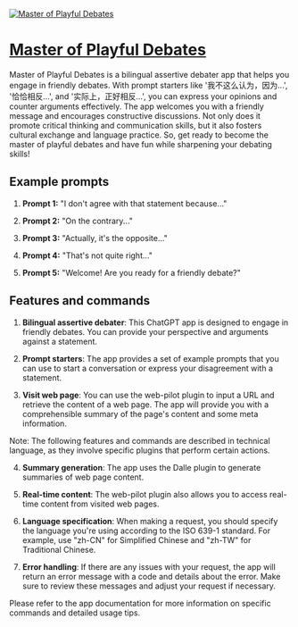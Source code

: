 [![Master of Playful Debates](https://files.oaiusercontent.com/file-36bJKzu9ZHhXubllJGSFwmGZ?se=2123-10-16T20%3A11%3A40Z&sp=r&sv=2021-08-06&sr=b&rscc=max-age%3D31536000%2C%20immutable&rscd=attachment%3B%20filename%3D5ac81f7b-b693-4f35-9dd0-a6fddbe8029c.png&sig=8HXMQuT6MZsCiy8GCvPcoDGAeJFJ/whcmTuzDLrWY9g%3D)](https://chat.openai.com/g/g-WhJcZ9xOC-master-of-playful-debates)

# [Master of Playful Debates](https://chat.openai.com/g/g-WhJcZ9xOC-master-of-playful-debates)

Master of Playful Debates is a bilingual assertive debater app that helps you engage in friendly debates. With prompt starters like '我不这么认为，因为...', '恰恰相反...', and '实际上，正好相反...', you can express your opinions and counter arguments effectively. The app welcomes you with a friendly message and encourages constructive discussions. Not only does it promote critical thinking and communication skills, but it also fosters cultural exchange and language practice. So, get ready to become the master of playful debates and have fun while sharpening your debating skills!

## Example prompts

1. **Prompt 1:** "I don't agree with that statement because..."

2. **Prompt 2:** "On the contrary..."

3. **Prompt 3:** "Actually, it's the opposite..."

4. **Prompt 4:** "That's not quite right..."

5. **Prompt 5:** "Welcome! Are you ready for a friendly debate?"

## Features and commands

1. **Bilingual assertive debater**: This ChatGPT app is designed to engage in friendly debates. You can provide your perspective and arguments against a statement.

2. **Prompt starters**: The app provides a set of example prompts that you can use to start a conversation or express your disagreement with a statement.

3. **Visit web page**: You can use the web-pilot plugin to input a URL and retrieve the content of a web page. The app will provide you with a comprehensible summary of the page's content and some meta information.

Note: The following features and commands are described in technical language, as they involve specific plugins that perform certain actions.

4. **Summary generation**: The app uses the Dalle plugin to generate summaries of web page content.

5. **Real-time content**: The web-pilot plugin also allows you to access real-time content from visited web pages.

6. **Language specification**: When making a request, you should specify the language you're using according to the ISO 639-1 standard. For example, use "zh-CN" for Simplified Chinese and "zh-TW" for Traditional Chinese.

7. **Error handling**: If there are any issues with your request, the app will return an error message with a code and details about the error. Make sure to review these messages and adjust your request if necessary.

Please refer to the app documentation for more information on specific commands and detailed usage tips.